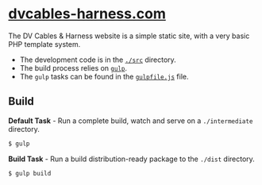 # [dvcables-harness.com](http://dvcables-harness.com/)

The DV Cables & Harness website is a simple static site, with a very basic PHP template system.

* The development code is in the [`./src`](src) directory.
* The build process relies on [`gulp`](https://gulpjs.com/).
* The `gulp` tasks can be found in the [`gulpfile.js`](gulpfile.js) file.


## Build

**Default Task** - Run a complete build, watch and serve on a `./intermediate` directory.

```sh
$ gulp
```

**Build Task** - Run a build distribution-ready package to the `./dist` directory.

```sh
$ gulp build
```
